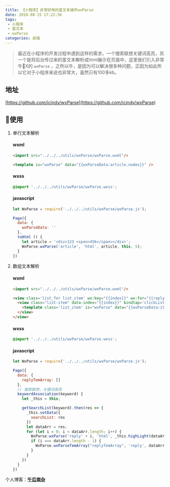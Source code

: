 ```yaml
---
title: 【小程序】非常好用的富文本插件wxParse
date: 2018-08-15 17:22:56   
tags:
 - 小程序
 - 富文本
 - wxParse 
categories: 前端
---
```


> 最近在小程序的开发过程中遇到这样的需求，一个搜索联想关键词高亮，另一个是将后台传过来的富文本解析成html展示在页面中，这里我们引入非常牛X的 `wxParse` ，之所以牛，是因为可以解决很多种问题，正因为如此所以它对于小程序来说也非常大，虽然只有100多kb。

<!-- more -->

## 地址
[https://github.com/icindy/wxParse](https://github.com/icindy/wxParse)

## 使用
1. 单行文本解析
    #### wxml
    ```html
    <import src="../../../utils/wxParse/wxParse.wxml"/>

    <template is="wxParse" data="{{wxParseData:article.nodes}}" />
    ```

    #### wxss
    ```css
    @import '../../../utils/wxParse/wxParse.wxss';
    ```

    #### javascript
    ```javascript
    let WxParse = require('../../../utils/wxParse/wxParse.js');

    Page({
      data: {
        wxParseData: ''
      },
      toHtml () {
        let article = '<div>123 <span>456</span></div>';
        WxParse.wxParse('article', 'html', article, this, 5);
      }
    })
    ```

2. 数组文本解析
    #### wxml
    ```html
    <import src="../../../utils/wxParse/wxParse.wxml"/>

    <view class='list_for list_item' wx:key="{{index}}" wx:for="{{replyTemArray}}">
      <view class="list-item" data-index="{{index}}" bindtap='clickListItem'>
        <template class='list_item' is="wxParse" data="{{wxParseData:item}}" />
      </view>
    </view>
    ```

    #### wxss
    ```css
    @import '../../../utils/wxParse/wxParse.wxss';
    ```

    #### javascript
    ```javascript
    let WxParse = require('../../../utils/wxParse/wxParse.js');

    Page({
      data: {
        replyTemArray: []
      },
      // 搜索联想，关键词高亮
      keywordAssociation(keyword) {
        let _this = this;

        getSearchList(keyword).then(res => {
          _this.setData({
            searchList: res
          })
          let dataArr = res;
          for (let i = 0; i < dataArr.length; i++) {
            WxParse.wxParse('reply' + i, 'html', _this.highLight(dataArr[i].name, keyword), _this);
            if (i === dataArr.length - 1) {
              WxParse.wxParseTemArray("replyTemArray", 'reply', dataArr.length, _this)
            }
          }
        })
      }
    })
    ```

个人博客：[**午后南杂**](http://blog.recoluan.com) 